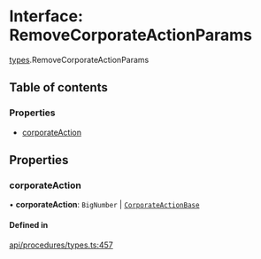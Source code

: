 # Interface: RemoveCorporateActionParams

[types](../wiki/types).RemoveCorporateActionParams

## Table of contents

### Properties

- [corporateAction](../wiki/types.RemoveCorporateActionParams#corporateaction)

## Properties

### corporateAction

• **corporateAction**: `BigNumber` \| [`CorporateActionBase`](../wiki/api.entities.CorporateActionBase.CorporateActionBase)

#### Defined in

[api/procedures/types.ts:457](https://github.com/PolymathNetwork/polymesh-sdk/blob/c6fe1be3/src/api/procedures/types.ts#L457)

